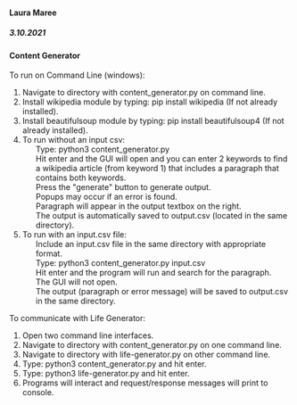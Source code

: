 <h4>Laura Maree</h4>
<h5>3.10.2021
<h4>Content Generator</h4>

To run on Command Line (windows):
<ol>
<li>Navigate to directory with content_generator.py on command line.</li>
<li>Install wikipedia module by typing: pip install wikipedia (If not already installed).</li>
<li>Install beautifulsoup module by typing: pip install beautifulsoup4 (If not already installed).</li>
<li>To run without an input csv: 
<ul>Type: python3 content_generator.py</ul>
<ul>Hit enter and the GUI will open and you can enter 2 keywords to find a wikipedia article (from keyword 1) 
that includes a paragraph that contains both keywords.</ul>
<ul>Press the "generate" button to generate output.</ul>
<ul>Popups may occur if an error is found.</ul>
<ul>Paragraph will appear in the output textbox on the right.</ul>
<ul>The output is automatically saved to output.csv (located in the same directory).</ul>
</li>
<li>To run with an input.csv file:
<ul>Include an input.csv file in the same directory with appropriate format.</ul> 
<ul>Type: python3 content_generator.py input.csv</ul>
<ul>Hit enter and the program will run and search for the paragraph.</ul>
<ul>The GUI will not open.</ul>
<ul>The output (paragraph or error message) will be saved to output.csv in the same directory.</ul>
</li></ol>

To communicate with Life Generator: 
<ol>
<li>Open two command line interfaces.</li>
<li>Navigate to directory with content_generator.py on one command line.</li>
<li>Navigate to directory with life-generator.py on other command line.</li>
<li>Type: python3 content_generator.py and hit enter.</li>
<li>Type: python3 life-generator.py and hit enter.</li>
<li>Programs will interact and request/response messages will print to console.</li>
</ol>
